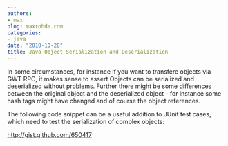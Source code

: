 ```yaml
---
authors:
- max
blog: maxrohde.com
categories:
- java
date: "2010-10-28"
title: Java Object Serialization and Deserialization
---
```


In some circumstances, for instance if you want to transfere objects via GWT RPC, it makes sense to assert Objects can be serialized and deserialized without problems. Further there might be some differences between the original object and the deserialized object - for instance some hash tags might have changed and of course the object references.

The following code snippet can be a useful addition to JUnit test cases, which need to test the serialization of complex objects:

http://gist.github.com/650417
